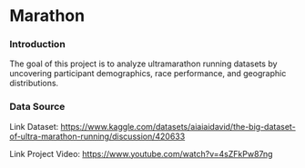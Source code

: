 # Marathon

### Introduction
The goal of this project is to analyze ultramarathon running datasets by uncovering participant demographics, race performance, and geographic distributions.

### Data Source

Link Dataset: https://www.kaggle.com/datasets/aiaiaidavid/the-big-dataset-of-ultra-marathon-running/discussion/420633

Link Project Video: https://www.youtube.com/watch?v=4sZFkPw87ng
